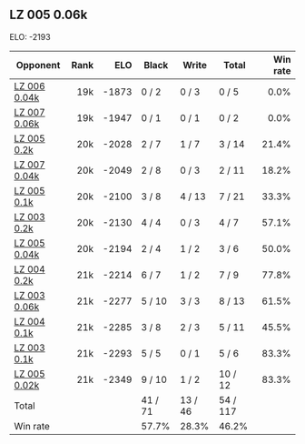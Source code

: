 ## LZ 005 0.06k ##

ELO: -2193

Opponent | Rank | ELO | Black | Write | Total | Win rate
---------|-----:|----:|-------|-------|-------|-------:
[LZ 006 0.04k](LZ%20006%200.04k.md) | 19k | -1873 | 0 / 2 | 0 / 3 | 0 / 5 | 0.0%
[LZ 007 0.06k](LZ%20007%200.06k.md) | 19k | -1947 | 0 / 1 | 0 / 1 | 0 / 2 | 0.0%
[LZ 005 0.2k](LZ%20005%200.2k.md) | 20k | -2028 | 2 / 7 | 1 / 7 | 3 / 14 | 21.4%
[LZ 007 0.04k](LZ%20007%200.04k.md) | 20k | -2049 | 2 / 8 | 0 / 3 | 2 / 11 | 18.2%
[LZ 005 0.1k](LZ%20005%200.1k.md) | 20k | -2100 | 3 / 8 | 4 / 13 | 7 / 21 | 33.3%
[LZ 003 0.2k](LZ%20003%200.2k.md) | 20k | -2130 | 4 / 4 | 0 / 3 | 4 / 7 | 57.1%
[LZ 005 0.04k](LZ%20005%200.04k.md) | 20k | -2194 | 2 / 4 | 1 / 2 | 3 / 6 | 50.0%
[LZ 004 0.2k](LZ%20004%200.2k.md) | 21k | -2214 | 6 / 7 | 1 / 2 | 7 / 9 | 77.8%
[LZ 003 0.06k](LZ%20003%200.06k.md) | 21k | -2277 | 5 / 10 | 3 / 3 | 8 / 13 | 61.5%
[LZ 004 0.1k](LZ%20004%200.1k.md) | 21k | -2285 | 3 / 8 | 2 / 3 | 5 / 11 | 45.5%
[LZ 003 0.1k](LZ%20003%200.1k.md) | 21k | -2293 | 5 / 5 | 0 / 1 | 5 / 6 | 83.3%
[LZ 005 0.02k](LZ%20005%200.02k.md) | 21k | -2349 | 9 / 10 | 1 / 2 | 10 / 12 | 83.3%
Total | | | 41 / 71 | 13 / 46 | 54 / 117 | 
Win rate| | | 57.7% | 28.3% | 46.2% | 
